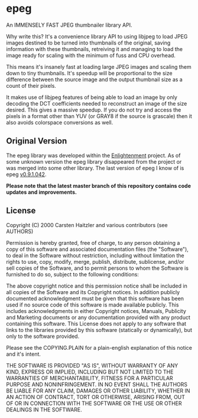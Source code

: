 epeg
====

An IMMENSELY FAST JPEG thumbnailer library API.

Why write this? It's a convenience library API to using libjpeg to load JPEG
images destined to be turned into thumbnails of the original, saving
information with these thumbnails, retreiving it and managing to load the image
ready for scaling with the minimum of fuss and CPU overhead.

This means it's insanely fast at loading large JPEG images and scaling them
down to tiny thumbnails. It's speedup will be proportional to the size
difference between the source image and the output thumbnail size as a
count of their pixels.

It makes use of libjpeg features of being able to load an image by only
decoding the DCT coefficients needed to reconstruct an image of the size
desired. This gives a massive speedup. If you do not try and access the pixels
in a format other than YUV (or GRAY8 if the source is grascale) then it also
avoids colorspace conversions as well.

Original Version
----------------

The epeg library was developed within the [Enlightenment](http://www.enlightenment.org) project. 
As of some unknown version the epeg library disappeared from the project or was merged into some other library.
The last version of epeg I know of is epeg [v0.9.1.042](https://github.com/mattes/epeg/archive/v0.9.1.042.zip).

**Please note that the latest master branch of this repository contains code updates and improvements.**

License
-------
Copyright (C) 2000 Carsten Haitzler and various contributors (see AUTHORS)

Permission is hereby granted, free of charge, to any person obtaining a copy
of this software and associated documentation files (the "Software"), to
deal in the Software without restriction, including without limitation the
rights to use, copy, modify, merge, publish, distribute, sublicense, and/or
sell copies of the Software, and to permit persons to whom the Software is
furnished to do so, subject to the following conditions:

The above copyright notice and this permission notice shall be included in
all copies of the Software and its Copyright notices. In addition publicly
documented acknowledgment must be given that this software has been used if no
source code of this software is made available publicly. This includes
acknowledgments in either Copyright notices, Manuals, Publicity and Marketing
documents or any documentation provided with any product containing this
software. This License does not apply to any software that links to the
libraries provided by this software (statically or dynamically), but only to
the software provided.

Please see the COPYING.PLAIN for a plain-english explanation of this notice
and it's intent.

THE SOFTWARE IS PROVIDED "AS IS", WITHOUT WARRANTY OF ANY KIND, EXPRESS OR
IMPLIED, INCLUDING BUT NOT LIMITED TO THE WARRANTIES OF MERCHANTABILITY,
FITNESS FOR A PARTICULAR PURPOSE AND NONINFRINGEMENT. IN NO EVENT SHALL
THE AUTHORS BE LIABLE FOR ANY CLAIM, DAMAGES OR OTHER LIABILITY, WHETHER 
IN AN ACTION OF CONTRACT, TORT OR OTHERWISE, ARISING FROM, OUT OF OR IN
CONNECTION WITH THE SOFTWARE OR THE USE OR OTHER DEALINGS IN THE SOFTWARE.